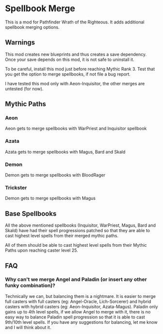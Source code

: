 ﻿# Spellbook Merge

This is a mod for Pathfinder Wrath of the Righteous. It adds additional spellbook merging options.

## Warnings

This mod creates new blueprints and thus creates a save dependency. Once your save depends on this mod, it is not safe to uninstall it.

To be careful, install this mod just before reaching Mythic Rank 3. Test that you get the option to merge spellbooks, if not file a bug report.

I have tested this mod only with Aeon-Inquisitor, the other merges are untested (for now).

## Mythic Paths

### Aeon

Aeon gets to merge spellbooks with WarPriest and Inquisitor spellbook

### Azata
Azata gets to merge spellbooks with Magus, Bard and Skald

### Demon
Demon gets to merge spellbooks with BloodRager

### Trickster
Demon gets to merge spellbooks with Magus


## Base Spellbooks

All the above mentioned spellbooks (Inquisitor, WarPriest, Magus, Bard and Skald) have had their spell progressions patched so that they are able to cast highest level spells from their merged mythic paths.

All of them should be able to cast highest level spells from their Mythic Paths upon reaching caster level 25.


## FAQ

### Why can't we merge Angel and Paladin (or insert any other funky combination)?

Technically we can, but balancing them is a nightmare. It is easier to merge full casters with full casters (eg: Angel-Oracle, Lich-Sorcerer) and hybrid casters with hybrid casters (eg: Aeon-Inquisitor, Azata-Magus).
Paladin only gains up to 4th level spells, if we allow Angel to merge with it, there is no easy way to balance Paladin spell progression so that it is able to cast 9th/10th level spells.
If you have any suggestions for balancing, let me know and I will think about it.